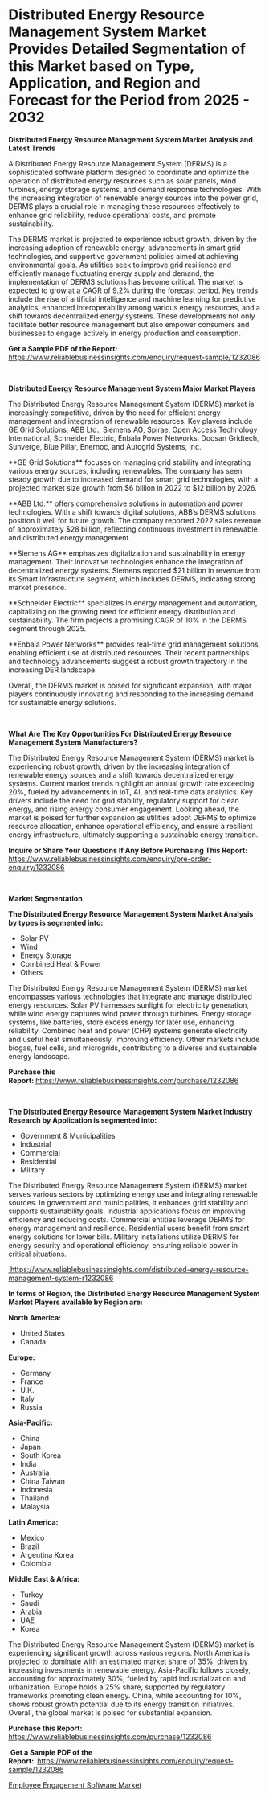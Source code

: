 <p><h1>Distributed Energy Resource Management System Market Provides Detailed Segmentation of this Market based on Type, Application, and Region and Forecast for the Period from 2025 - 2032</h1></p><p><strong>Distributed Energy Resource Management System Market Analysis and Latest Trends</strong></p>
<p><p>A Distributed Energy Resource Management System (DERMS) is a sophisticated software platform designed to coordinate and optimize the operation of distributed energy resources such as solar panels, wind turbines, energy storage systems, and demand response technologies. With the increasing integration of renewable energy sources into the power grid, DERMS plays a crucial role in managing these resources effectively to enhance grid reliability, reduce operational costs, and promote sustainability.</p><p>The DERMS market is projected to experience robust growth, driven by the increasing adoption of renewable energy, advancements in smart grid technologies, and supportive government policies aimed at achieving environmental goals. As utilities seek to improve grid resilience and efficiently manage fluctuating energy supply and demand, the implementation of DERMS solutions has become critical. The market is expected to grow at a CAGR of 9.2% during the forecast period. Key trends include the rise of artificial intelligence and machine learning for predictive analytics, enhanced interoperability among various energy resources, and a shift towards decentralized energy systems. These developments not only facilitate better resource management but also empower consumers and businesses to engage actively in energy production and consumption.</p></p>
<p><strong>Get a Sample PDF of the Report:&nbsp;</strong> <a href="https://www.reliablebusinessinsights.com/enquiry/request-sample/1232086?utm_campaign=3148&utm_medium=2&utm_source=Github&utm_content=ia&utm_term=09032025&utm_id=distributed-energy-resource-management-system">https://www.reliablebusinessinsights.com/enquiry/request-sample/1232086</a></p>
<p>&nbsp;</p>
<p><strong>Distributed Energy Resource Management System Major Market Players</strong></p>
<p><p>The Distributed Energy Resource Management System (DERMS) market is increasingly competitive, driven by the need for efficient energy management and integration of renewable resources. Key players include GE Grid Solutions, ABB Ltd., Siemens AG, Spirae, Open Access Technology International, Schneider Electric, Enbala Power Networks, Doosan Gridtech, Sunverge, Blue Pillar, Enernoc, and Autogrid Systems, Inc.</p><p>**GE Grid Solutions** focuses on managing grid stability and integrating various energy sources, including renewables. The company has seen steady growth due to increased demand for smart grid technologies, with a projected market size growth from $6 billion in 2022 to $12 billion by 2026.</p><p>**ABB Ltd.** offers comprehensive solutions in automation and power technologies. With a shift towards digital solutions, ABB’s DERMS solutions position it well for future growth. The company reported 2022 sales revenue of approximately $28 billion, reflecting continuous investment in renewable and distributed energy management.</p><p>**Siemens AG** emphasizes digitalization and sustainability in energy management. Their innovative technologies enhance the integration of decentralized energy systems. Siemens reported $21 billion in revenue from its Smart Infrastructure segment, which includes DERMS, indicating strong market presence.</p><p>**Schneider Electric** specializes in energy management and automation, capitalizing on the growing need for efficient energy distribution and sustainability. The firm projects a promising CAGR of 10% in the DERMS segment through 2025.</p><p>**Enbala Power Networks** provides real-time grid management solutions, enabling efficient use of distributed resources. Their recent partnerships and technology advancements suggest a robust growth trajectory in the increasing DER landscape.</p><p>Overall, the DERMS market is poised for significant expansion, with major players continuously innovating and responding to the increasing demand for sustainable energy solutions.</p></p>
<p>&nbsp;</p>
<p><strong>What Are The Key Opportunities For Distributed Energy Resource Management System Manufacturers?</strong></p>
<p><p>The Distributed Energy Resource Management System (DERMS) market is experiencing robust growth, driven by the increasing integration of renewable energy sources and a shift towards decentralized energy systems. Current market trends highlight an annual growth rate exceeding 20%, fueled by advancements in IoT, AI, and real-time data analytics. Key drivers include the need for grid stability, regulatory support for clean energy, and rising energy consumer engagement. Looking ahead, the market is poised for further expansion as utilities adopt DERMS to optimize resource allocation, enhance operational efficiency, and ensure a resilient energy infrastructure, ultimately supporting a sustainable energy transition.</p></p>
<p><strong>Inquire or Share Your Questions If Any Before Purchasing This Report:</strong> <a href="https://www.reliablebusinessinsights.com/enquiry/pre-order-enquiry/1232086?utm_campaign=3148&utm_medium=2&utm_source=Github&utm_content=ia&utm_term=09032025&utm_id=distributed-energy-resource-management-system">https://www.reliablebusinessinsights.com/enquiry/pre-order-enquiry/1232086</a></p>
<p>&nbsp;</p>
<p><strong>Market Segmentation</strong></p>
<p><strong>The Distributed Energy Resource Management System Market Analysis by types is segmented into:</strong></p>
<p><ul><li>Solar PV</li><li>Wind</li><li>Energy Storage</li><li>Combined Heat & Power</li><li>Others</li></ul></p>
<p><p>The Distributed Energy Resource Management System (DERMS) market encompasses various technologies that integrate and manage distributed energy resources. Solar PV harnesses sunlight for electricity generation, while wind energy captures wind power through turbines. Energy storage systems, like batteries, store excess energy for later use, enhancing reliability. Combined heat and power (CHP) systems generate electricity and useful heat simultaneously, improving efficiency. Other markets include biogas, fuel cells, and microgrids, contributing to a diverse and sustainable energy landscape.</p></p>
<p><strong>Purchase this Report:&nbsp;</strong><a href="https://www.reliablebusinessinsights.com/purchase/1232086?utm_campaign=3148&utm_medium=2&utm_source=Github&utm_content=ia&utm_term=09032025&utm_id=distributed-energy-resource-management-system">https://www.reliablebusinessinsights.com/purchase/1232086</a></p>
<p>&nbsp;</p>
<p><strong>The Distributed Energy Resource Management System Market Industry Research by Application is segmented into:</strong></p>
<p><ul><li>Government & Municipalities</li><li>Industrial</li><li>Commercial</li><li>Residential</li><li>Military</li></ul></p>
<p><p>The Distributed Energy Resource Management System (DERMS) market serves various sectors by optimizing energy use and integrating renewable sources. In government and municipalities, it enhances grid stability and supports sustainability goals. Industrial applications focus on improving efficiency and reducing costs. Commercial entities leverage DERMS for energy management and resilience. Residential users benefit from smart energy solutions for lower bills. Military installations utilize DERMS for energy security and operational efficiency, ensuring reliable power in critical situations.</p></p>
<p><a href="https://www.reliablebusinessinsights.com/distributed-energy-resource-management-system-r1232086?utm_campaign=3148&utm_medium=2&utm_source=Github&utm_content=ia&utm_term=09032025&utm_id=distributed-energy-resource-management-system">&nbsp;https://www.reliablebusinessinsights.com/distributed-energy-resource-management-system-r1232086</a></p>
<p><strong>In terms of Region, the Distributed Energy Resource Management System Market Players available by Region are:</strong></p>
<p>
    <p> <strong> North America: </strong>
        <ul>
            <li>United States</li>
            <li>Canada</li>
        </ul>
        </p> 
    <p> <strong> Europe: </strong>
        <ul>
            <li>Germany</li>
            <li>France</li>
            <li>U.K.</li>
            <li>Italy</li>
            <li>Russia</li>
        </ul>
        </p> 
    <p> <strong> Asia-Pacific: </strong>
        <ul>
            <li>China</li>
            <li>Japan</li>
            <li>South Korea</li>
            <li>India</li>
            <li>Australia</li>
            <li>China Taiwan</li>
            <li>Indonesia</li>
            <li>Thailand</li>
            <li>Malaysia</li>
        </ul>
        </p> 
    <p> <strong> Latin America: </strong>
        <ul>
            <li>Mexico</li>
            <li>Brazil</li>
            <li>Argentina Korea</li>
            <li>Colombia</li>
        </ul>
        </p> 
    <p> <strong> Middle East & Africa: </strong>
        <ul>
            <li>Turkey</li>
            <li>Saudi</li>
            <li>Arabia</li>
            <li>UAE</li>
            <li>Korea</li>
        </ul>
    </p>
    </p>
<p><p>The Distributed Energy Resource Management System (DERMS) market is experiencing significant growth across various regions. North America is projected to dominate with an estimated market share of 35%, driven by increasing investments in renewable energy. Asia-Pacific follows closely, accounting for approximately 30%, fueled by rapid industrialization and urbanization. Europe holds a 25% share, supported by regulatory frameworks promoting clean energy. China, while accounting for 10%, shows robust growth potential due to its energy transition initiatives. Overall, the global market is poised for substantial expansion.</p></p>
<p><strong>Purchase this Report: </strong><a href="https://www.reliablebusinessinsights.com/purchase/1232086?utm_campaign=3148&utm_medium=2&utm_source=Github&utm_content=ia&utm_term=09032025&utm_id=distributed-energy-resource-management-system">https://www.reliablebusinessinsights.com/purchase/1232086</a></p>
<p>&nbsp;<strong>Get a Sample PDF of the Report:&nbsp;&nbsp;</strong><a href="https://www.reliablebusinessinsights.com/enquiry/request-sample/1232086?utm_campaign=3148&utm_medium=2&utm_source=Github&utm_content=ia&utm_term=09032025&utm_id=distributed-energy-resource-management-system">https://www.reliablebusinessinsights.com/enquiry/request-sample/1232086</a></p>
<p><strong></strong></p>
<p><p><a href="https://github.com/celpabembes/Market-Research-Report-List-1/blob/main/employee-engagement-software-market.md?utm_campaign=3148&utm_medium=2&utm_source=Github&utm_content=ia&utm_term=09032025&utm_id=distributed-energy-resource-management-system">Employee Engagement Software Market</a></p></p>